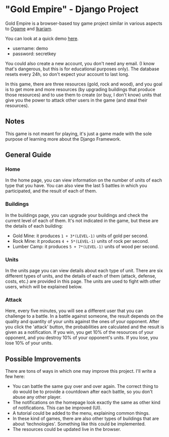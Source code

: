 # "Gold Empire" - Django Project

Gold Empire is a browser-based toy game project similar in various aspects to [Ogame](https://us.ogame.gameforge.com/) and [Ikariam](https://us.ikariam.gameforge.com/).

You can look at a quick demo [here](https://mred-django-project.herokuapp.com/).
- username: demo
- password: secretkey 

You could also create a new account, you don't need any email. (I know that's dangerous, but this is for educational purposes only).
The database resets every 24h, so don't expect your account to last long.

In this game, there are three resources (gold, rock and wood), and you goal is to get more and more resources (by upgrading buildings that produce those resources) and to use them to create (or buy, I don't know) units that give you the power to attack other users in the game (and steal their resources).

## Notes

This game is not meant for playing, it's just a game made with the sole purpose of learning more about the Django Framework. 

## General Guide

### Home

In the home page, you can view information on the number of units of each type that you have. You can also view the last 5 battles in which you participated, and the result of each of them.

### Buildings

In the buildings page, you can upgrade your buildings and check the current level of each of them. It's not indicated in the game, but these are the details of each building:

- Gold Mine: it produces `1 + 3*(LEVEL-1)` units of gold per second.
- Rock Mine: it produces `4 + 5*(LEVEL-1)` units of rock per second.
- Lumber Camp: it produces `5 + 7*(LEVEL-1)` units of wood per second.

### Units

In the units page you can view details about each type of unit. There are six different types of units, and the details of each of them (attack, defense, costs, etc.) are provided in this page. The units are used to fight with other users, which will be explained below.

### Attack

Here, every five minutes, you will see a different user that you can challenge to a battle. In a battle against someone, the result depends on the quality and quantity of your units against the ones of your opponent. After you click the 'attack' button, the probabilities are calculated and the result is given as a notification. If you win, you get 10% of the resources of your opponent, and you destroy 10% of your opponent's units. If you lose, you lose 10% of your units.

## Possible Improvements

There are tons of ways in which one may improve this project. I'll write a few here:

- You can battle the same guy over and over again. The correct thing to do would be to provide a countdown after each battle, so you don't abuse any other player.
- The notifications on the homepage look exactly the same as other kind of notifications. This can be improved (UI). 
- A tutorial could be added to the menu, explaining common things. 
- In these kind of games, there are also other types of buildings that are about 'technologies'. Something like this could be implemented.
- The resources could be updated live in the browser.
